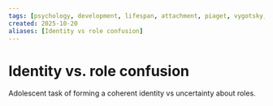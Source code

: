 ```yaml
---
tags: [psychology, development, lifespan, attachment, piaget, vygotsky, adolescence, adulthood, aging, morality]
created: 2025-10-20
aliases: [Identity vs role confusion]
---
```

# Identity vs. role confusion

Adolescent task of forming a coherent identity vs uncertainty about roles.
